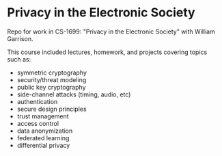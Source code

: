 # Privacy in the Electronic Society

Repo for work in CS-1699: "Privacy in the Electronic Society" with William Garrison.

This course included lectures, homework, and projects covering topics such as:

* symmetric cryptography
* security/threat modeling
* public key cryptography
* side-channel attacks (timing, audio, etc)
* authentication
* secure design principles
* trust management
* access control
* data anonymization
* federated learning
* differential privacy